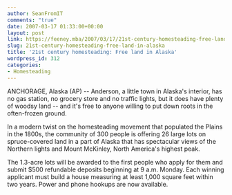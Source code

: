 ```yaml
---
author: SeanFromIT
comments: "true"
date: 2007-03-17 01:33:00+00:00
layout: post
link: https://feeney.mba/2007/03/17/21st-century-homesteading-free-land-in-alaska/
slug: 21st-century-homesteading-free-land-in-alaska
title: '21st century homesteading: Free land in Alaska'
wordpress_id: 312
categories:
- Homesteading
---
```


ANCHORAGE, Alaska (AP) -- Anderson, a little town in Alaska's interior, has no gas station, no grocery store and no traffic lights, but it does have plenty of woodsy land -- and it's free to anyone willing to put down roots in the often-frozen ground.  
  
In a modern twist on the homesteading movement that populated the Plains in the 1800s, the community of 300 people is offering 26 large lots on spruce-covered land in a part of Alaska that has spectacular views of the Northern lights and Mount McKinley, North America's highest peak.  
  
The 1.3-acre lots will be awarded to the first people who apply for them and submit $500 refundable deposits beginning at 9 a.m. Monday. Each winning applicant must build a house measuring at least 1,000 square feet within two years. Power and phone hookups are now available.
